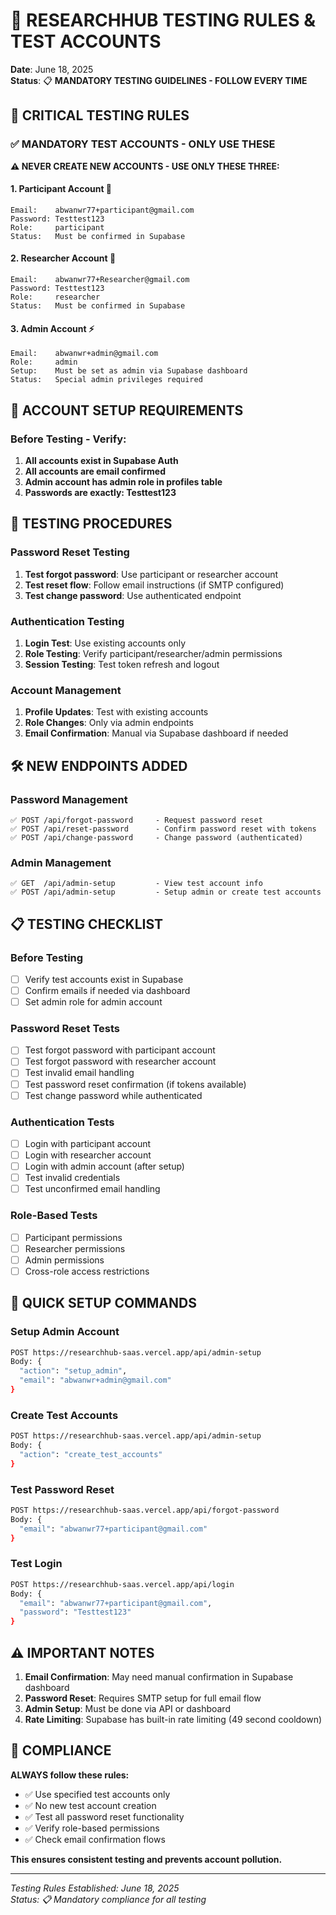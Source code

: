# 🧪 RESEARCHHUB TESTING RULES & TEST ACCOUNTS

**Date**: June 18, 2025  
**Status**: 📋 **MANDATORY TESTING GUIDELINES - FOLLOW EVERY TIME**

## 🚨 **CRITICAL TESTING RULES**

### **✅ MANDATORY TEST ACCOUNTS - ONLY USE THESE**

**⚠️ NEVER CREATE NEW ACCOUNTS - USE ONLY THESE THREE:**

#### **1. Participant Account** 👤
```
Email:    abwanwr77+participant@gmail.com
Password: Testtest123
Role:     participant
Status:   Must be confirmed in Supabase
```

#### **2. Researcher Account** 🔬
```
Email:    abwanwr77+Researcher@gmail.com  
Password: Testtest123
Role:     researcher
Status:   Must be confirmed in Supabase
```

#### **3. Admin Account** ⚡
```
Email:    abwanwr+admin@gmail.com
Role:     admin
Setup:    Must be set as admin via Supabase dashboard
Status:   Special admin privileges required
```

## 🔧 **ACCOUNT SETUP REQUIREMENTS**

### **Before Testing - Verify:**
1. **All accounts exist in Supabase Auth**
2. **All accounts are email confirmed** 
3. **Admin account has admin role in profiles table**
4. **Passwords are exactly: Testtest123**

## 🔧 **TESTING PROCEDURES**

### **Password Reset Testing**
1. **Test forgot password**: Use participant or researcher account
2. **Test reset flow**: Follow email instructions (if SMTP configured)
3. **Test change password**: Use authenticated endpoint

### **Authentication Testing**
1. **Login Test**: Use existing accounts only
2. **Role Testing**: Verify participant/researcher/admin permissions
3. **Session Testing**: Test token refresh and logout

### **Account Management**
1. **Profile Updates**: Test with existing accounts
2. **Role Changes**: Only via admin endpoints
3. **Email Confirmation**: Manual via Supabase dashboard if needed

## 🛠️ **NEW ENDPOINTS ADDED**

### **Password Management** 
```
✅ POST /api/forgot-password     - Request password reset
✅ POST /api/reset-password      - Confirm password reset with tokens
✅ POST /api/change-password     - Change password (authenticated)
```

### **Admin Management**
```
✅ GET  /api/admin-setup         - View test account info
✅ POST /api/admin-setup         - Setup admin or create test accounts
```

## 📋 **TESTING CHECKLIST**

### **Before Testing**
- [ ] Verify test accounts exist in Supabase
- [ ] Confirm emails if needed via dashboard
- [ ] Set admin role for admin account

### **Password Reset Tests**
- [ ] Test forgot password with participant account
- [ ] Test forgot password with researcher account  
- [ ] Test invalid email handling
- [ ] Test password reset confirmation (if tokens available)
- [ ] Test change password while authenticated

### **Authentication Tests**
- [ ] Login with participant account
- [ ] Login with researcher account
- [ ] Login with admin account (after setup)
- [ ] Test invalid credentials
- [ ] Test unconfirmed email handling

### **Role-Based Tests**
- [ ] Participant permissions
- [ ] Researcher permissions  
- [ ] Admin permissions
- [ ] Cross-role access restrictions

## 🚀 **QUICK SETUP COMMANDS**

### **Setup Admin Account**
```bash
POST https://researchhub-saas.vercel.app/api/admin-setup
Body: {
  "action": "setup_admin",
  "email": "abwanwr+admin@gmail.com"
}
```

### **Create Test Accounts** 
```bash
POST https://researchhub-saas.vercel.app/api/admin-setup
Body: {
  "action": "create_test_accounts"
}
```

### **Test Password Reset**
```bash
POST https://researchhub-saas.vercel.app/api/forgot-password
Body: {
  "email": "abwanwr77+participant@gmail.com"
}
```

### **Test Login**
```bash
POST https://researchhub-saas.vercel.app/api/login
Body: {
  "email": "abwanwr77+participant@gmail.com",
  "password": "Testtest123"
}
```

## ⚠️ **IMPORTANT NOTES**

1. **Email Confirmation**: May need manual confirmation in Supabase dashboard
2. **Password Reset**: Requires SMTP setup for full email flow
3. **Admin Setup**: Must be done via API or dashboard
4. **Rate Limiting**: Supabase has built-in rate limiting (49 second cooldown)

## 🎯 **COMPLIANCE**

**ALWAYS follow these rules:**
- ✅ Use specified test accounts only
- ✅ No new test account creation
- ✅ Test all password reset functionality
- ✅ Verify role-based permissions
- ✅ Check email confirmation flows

**This ensures consistent testing and prevents account pollution.**

---

*Testing Rules Established: June 18, 2025*  
*Status: 📋 Mandatory compliance for all testing*
